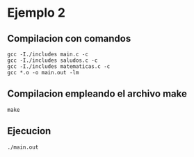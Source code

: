 # Ejemplo 2

## Compilacion con comandos

```
gcc -I./includes main.c -c
gcc -I./includes saludos.c -c
gcc -I./includes matematicas.c -c
gcc *.o -o main.out -lm
```

## Compilacion empleando el archivo make

```
make
```

## Ejecucion

```
./main.out
```
